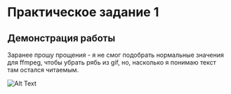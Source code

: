 # Практическое задание 1
## Демонстрация работы
Заранее прошу прощения - я не смог подобрать нормальные значения для ffmpeg, чтобы убрать рябь из gif, но, насколько я понимаю
текст там остался читаемым.

![Alt Text](https://github.com/AnarCom/encr-labs/blob/main/LAB1/demonstration.gif)